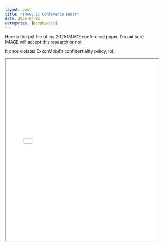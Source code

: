 ```yaml
---
layout: post
title: "IMAGE'25 Conference paper"
date: 2025-04-12
categories: [geophysics]
---
```


Here is the pdf file of my 2025 IMAGE conference paper. I'm not sure IMAGE will accept this research or not.

It once violates ExxonMobil's confidentiality policy, lol.

<iframe src="{{ 'public/files/2025_Jin_LFDASCement_V4.pdf' | relative_url }}" width="100%" height="600px">
  This browser does not support PDFs. Please download the file instead.
</iframe>